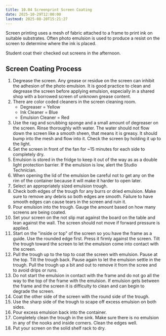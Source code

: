 ```yaml
---
title: 10.04 Screenprint Screen Coating
date: 2025-10-29T12:00:00
lastmod: 2025-08-20T15:21:27
---
```


Screen printing uses a mesh of fabric attached to a frame to print ink on suitable substrates. Often photo emulsion is used to produce a resist on the screen to determine where the ink is placed.

Student coat their checked out screens in the afternoon.

## Screen Coating Process

1. Degrease the screen. Any grease or residue on the screen can inhibit the adhesion of the photo emulsion. It is good practice to clean and degrease the screen before applying emulsion, especially in a shared shop with a borrowed screen of unknown grease content.
2. There are color coded cleaners in the screen cleaning room.
   - Degreaser = Yellow
   - Ink Cleaner = Blue
   - Emulsion Cleaner = Red
3. Use the rag and scrubbing sponge and a small amount of degreaser on the screen. Rinse thoroughly with water. The water should not flow down the screen like a smooth sheen, that means it is greasy. It should bump into the mesh and flow into it. Check the screen by holding it up to the light.
4. Set the screen in front of the fan for ~15 minutes for each side to completely dry.
5. Emulsion is stored in the fridge to keep it out of the way as as a double light protection barrier. If the emulsion is low, alert the Studio Technician.
6. When opening the lid of the emulsion be careful not to get any on the rim of the container because it will make it harder to open later.
7. Select an appropriately sized emulsion trough.
8. Check both edges of the trough for any burrs or dried emulsion. Make sure to remove any debris so both edges are smooth. Failure to have smooth edges can cause tears in the screen and ruin it.
9. Pour emulsion into the trough. Gauge the amount based on how many screens are being coated.
10. Set your screen on the not slip mat against the board on the table and lean against the wall. The screen should not move if forward pressure is applied.
11. Start on the "inside or top" of the screen so you have the frame as a guide. Use the rounded edge first. Press it firmly against the screen. Tilt the trough toward the screen to let the emulsion come into contact with the screen.
12. Pull the trough up to the top to coat the screen with emulsion. Pause at the top. Tilt the trough back. Pause again to let the emulsion settle in the trough. Pull the trough up a bit and out to remove it from the scree and to avoid drips or runs.
13. Do not start the emulsion in contact with the frame and do not go all the way to the top of the frame with the emulsion. If emulsion gets between the frame and the screen it is difficulty to clean and can begin to degrade the screen.
14. Coat the other side of the screen with the round side of the trough.
15. Use the sharp side of the trough to scape off excess emulsion on both sides.
16. Pour excess emulsion back into the container.
17. Completely clean the trough in the sink. Make sure there is no emulsion in any of the nooks and inside corners. Clean the edges well.
18. Put your screen on the solid shelf rack to dry.
